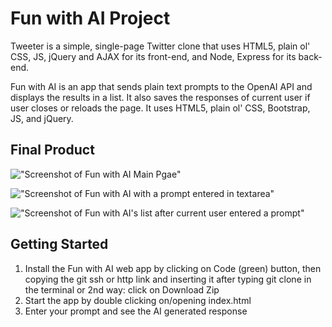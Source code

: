 # Fun with AI Project

Tweeter is a simple, single-page Twitter clone that uses HTML5, plain ol' CSS, JS, jQuery and AJAX for its front-end, and Node, Express for its back-end.

Fun with AI is an app that sends plain text prompts to the OpenAI API and displays the results in a list. It also saves the responses of current user if user closes or reloads the page. It uses HTML5, plain ol' CSS, Bootstrap, JS, and jQuery.

## Final Product

!["Screenshot of Fun with AI Main Pgae"]()

!["Screenshot of Fun with AI with a prompt entered in textarea"]()

!["Screenshot of Fun with AI's list after current user entered a prompt"]()

## Getting Started

1. Install the Fun with AI web app by clicking on Code (green) button, then copying the git ssh or http link and inserting it after typing git clone in the terminal or 2nd way: click on Download Zip
2. Start the app by double clicking on/opening index.html
3. Enter your prompt and see the AI generated response
